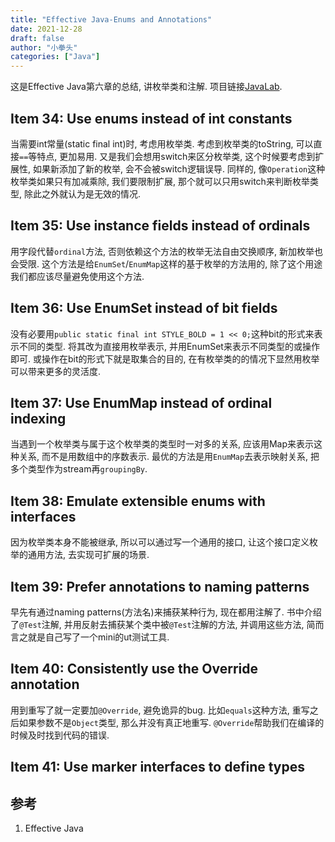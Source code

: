 ```yaml
---
title: "Effective Java-Enums and Annotations"
date: 2021-12-28
draft: false
author: "小拳头"
categories: ["Java"]
---
```


这是Effective Java第六章的总结, 讲枚举类和注解. 项目链接[JavaLab](https://github.com/huanruiz/JavaLab).

## Item 34: Use enums instead of int constants
当需要int常量(static final int)时, 考虑用枚举类. 考虑到枚举类的toString, 可以直接`==`等特点, 更加易用. 又是我们会想用switch来区分枚举类, 这个时候要考虑到扩展性, 如果新添加了新的枚举, 会不会被switch逻辑误导. 同样的, 像`Operation`这种枚举类如果只有加减乘除, 我们要限制扩展, 那个就可以只用switch来判断枚举类型, 除此之外就认为是无效的情况. 

## Item 35: Use instance fields instead of ordinals
用字段代替`ordinal`方法, 否则依赖这个方法的枚举无法自由交换顺序, 新加枚举也会受限. 这个方法是给`EnumSet`/`EnumMap`这样的基于枚举的方法用的, 除了这个用途我们都应该尽量避免使用这个方法.

## Item 36: Use EnumSet instead of bit fields
没有必要用`public static final int STYLE_BOLD = 1 << 0;`这种bit的形式来表示不同的类型. 将其改为直接用枚举表示, 并用EnumSet来表示不同类型的或操作即可. 或操作在bit的形式下就是取集合的目的, 在有枚举类的的情况下显然用枚举可以带来更多的灵活度.

## Item 37: Use EnumMap instead of ordinal indexing
当遇到一个枚举类与属于这个枚举类的类型时一对多的关系, 应该用Map来表示这种关系, 而不是用数组中的序数表示. 最优的方法是用`EnumMap`去表示映射关系, 把多个类型作为stream再`groupingBy`.

## Item 38: Emulate extensible enums with interfaces
因为枚举类本身不能被继承, 所以可以通过写一个通用的接口, 让这个接口定义枚举的通用方法, 去实现可扩展的场景.

## Item 39: Prefer annotations to naming patterns
早先有通过naming patterns(方法名)来捕获某种行为, 现在都用注解了. 书中介绍了`@Test`注解, 并用反射去捕获某个类中被`@Test`注解的方法, 并调用这些方法, 简而言之就是自己写了一个mini的ut测试工具.

## Item 40: Consistently use the Override annotation
用到重写了就一定要加`@Override`, 避免诡异的bug. 比如`equals`这种方法, 重写之后如果参数不是`Object`类型, 那么并没有真正地重写. `@Override`帮助我们在编译的时候及时找到代码的错误.

## Item 41: Use marker interfaces to define types


## 参考
1. Effective Java
